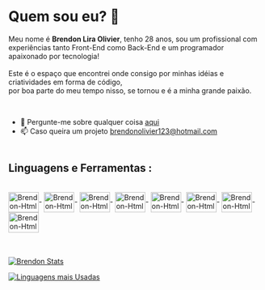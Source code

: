 <h1>Quem sou eu? 🧐</h1>

<p>Meu nome é <b>Brendon Lira Olivier</b>, tenho 28 anos, sou um profissional com experiências tanto Front-End como Back-End e um programador apaixonado por tecnologia! <br><br>
Este é o espaço que encontrei onde consigo por minhas idéias e criatividades em forma de código,<br> por boa parte do meu tempo nisso, se tornou e é a minha grande paixão.</p><br>

- 💬 Pergunte-me sobre qualquer coisa [aqui](https://www.linkedin.com/in/brendon-olivier/)
- 📫 Caso queira um projeto [brendonolivier123@hotmail.com](brendonolivier123@hotmail.com)
<br><br>

<h2 font-size="60px">Linguagens e Ferramentas :</h2><br>

<div style="display: inline-block">
  <img align="center" alt="Brendon-Html" height="40" width="60" src="https://cdn.jsdelivr.net/gh/devicons/devicon@latest/icons/html5/html5-original.svg">-
  <img align="center" alt="Brendon-Html" height="40" width="60" src="https://cdn.jsdelivr.net/gh/devicons/devicon@latest/icons/css3/css3-original.svg">-
  <img align="center" alt="Brendon-Html" height="40" width="60" src="https://cdn.jsdelivr.net/gh/devicons/devicon@latest/icons/javascript/javascript-original.svg">-
  <img align="center" alt="Brendon-Html" height="40" width="60" src="https://cdn.jsdelivr.net/gh/devicons/devicon@latest/icons/react/react-original-wordmark.svg">-
  <img align="center" alt="Brendon-Html" height="40" width="60" src="https://cdn.jsdelivr.net/gh/devicons/devicon@latest/icons/nodejs/nodejs-original.svg">-
  <img align="center" alt="Brendon-Html" height="40" width="60" src="https://cdn.jsdelivr.net/gh/devicons/devicon@latest/icons/postgresql/postgresql-original.svg">-
  <img align="center" alt="Brendon-Html" height="40" width="60" src="https://cdn.jsdelivr.net/gh/devicons/devicon@latest/icons/mongodb/mongodb-original.svg">-
  <img align="center" alt="Brendon-Html" height="40" width="60" src="https://cdn.jsdelivr.net/gh/devicons/devicon@latest/icons/sequelize/sequelize-original.svg">
</div>


<br>
<br>
<br>

[![Brendon Stats](https://github-readme-stats.vercel.app/api?username=BrendonOlivier&theme=blue-green)](https://github.com/anuraghazra/github-readme-stats)

[![Linguagens mais Usadas](https://github-readme-stats.vercel.app/api/top-langs/?username=BrendonOlivier&theme=blue-green)](https://github.com/anuraghazra/github-readme-stats)
